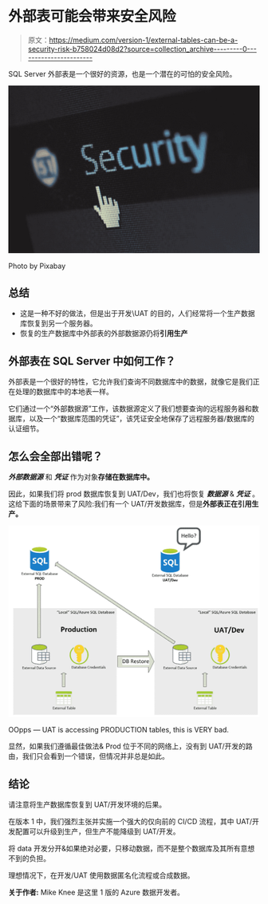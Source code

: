 # 外部表可能会带来安全风险

> 原文：<https://medium.com/version-1/external-tables-can-be-a-security-risk-b758024d08d2?source=collection_archive---------0----------------------->

SQL Server 外部表是一个很好的资源，也是一个潜在的可怕的安全风险。

![](img/c81310803f35cc54e67aa686e4039b61.png)

Photo by Pixabay

## **总结**

*   这是一种不好的做法，但是出于开发\UAT 的目的，人们经常将一个生产数据库恢复到另一个服务器。
*   恢复的生产数据库中外部表的外部数据源仍将**引用生产**

## 外部表在 SQL Server 中如何工作？

外部表是一个很好的特性，它允许我们查询不同数据库中的数据，就像它是我们正在处理的数据库中的本地表一样。

它们通过一个“外部数据源”工作，该数据源定义了我们想要查询的远程服务器和数据库，以及一个“数据库范围的凭证”，该凭证安全地保存了远程服务器/数据库的认证细节。

## 怎么会全部出错呢？

***外部数据源*** 和 ***凭证*** 作为对象**存储在数据库中。**

因此，如果我们将 prod 数据库恢复到 UAT/Dev，我们也将恢复 ***数据源*** & ***凭证*** 。这给下面的场景带来了风险:我们有一个 UAT/开发数据库，但是**外部表正在引用生产。**

![](img/cea3fd226520a428dcbc1d808a334c36.png)

OOpps — UAT is accessing PRODUCTION tables, this is VERY bad.

显然，如果我们遵循最佳做法& Prod 位于不同的网络上，没有到 UAT/开发的路由，我们只会看到一个错误，但情况并非总是如此。

## 结论

请注意将生产数据库恢复到 UAT/开发环境的后果。

在版本 1 中，我们强烈主张并实施一个强大的仅向前的 CI/CD 流程，其中 UAT/开发配置可以升级到生产，但生产不能降级到 UAT/开发。

将 data 开发分开&如果绝对必要，只移动数据，而不是整个数据库及其所有意想不到的负担。

理想情况下，在开发/UAT 使用数据匿名化流程或合成数据。

**关于作者:**
Mike Knee 是这里 1 版的 Azure 数据开发者。